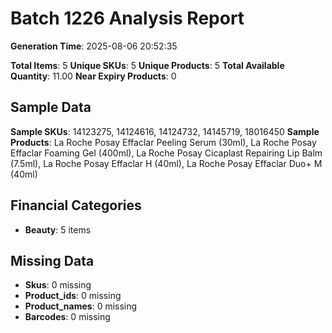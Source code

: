 # Batch 1226 Analysis Report

**Generation Time**: 2025-08-06 20:52:35

**Total Items**: 5
**Unique SKUs**: 5
**Unique Products**: 5
**Total Available Quantity**: 11.00
**Near Expiry Products**: 0

## Sample Data
**Sample SKUs**: 14123275, 14124616, 14124732, 14145719, 18016450
**Sample Products**: La Roche Posay Effaclar Peeling Serum (30ml), La Roche Posay Effaclar Foaming Gel (400ml), La Roche Posay Cicaplast Repairing Lip Balm (7.5ml), La Roche Posay Effaclar H (40ml), La Roche Posay Effaclar Duo+ M (40ml)

## Financial Categories
- **Beauty**: 5 items

## Missing Data
- **Skus**: 0 missing
- **Product_ids**: 0 missing
- **Product_names**: 0 missing
- **Barcodes**: 0 missing
